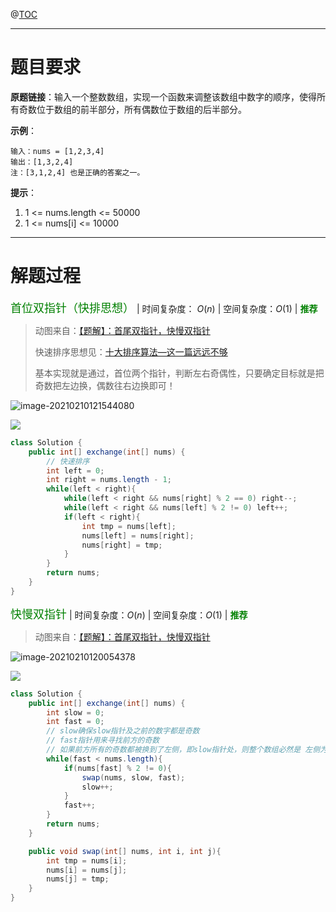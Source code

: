 @[TOC](目录)

***

# 题目要求

**原题链接**：输入一个整数数组，实现一个函数来调整该数组中数字的顺序，使得所有奇数位于数组的前半部分，所有偶数位于数组的后半部分。

**示例**：

```
输入：nums = [1,2,3,4]
输出：[1,3,2,4] 
注：[3,1,2,4] 也是正确的答案之一。
```

**提示**：

1. 1 <= nums.length <= 50000
2. 1 <= nums[i] <= 10000

***

# 解题过程

<font color=green size=4>首位双指针（快排思想）</font> | 时间复杂度： $O(n)$ | 空间复杂度：$O(1)$ | <font color=green>**推荐**</font>

> 动图来自：[【题解】：首尾双指针，快慢双指针](https://leetcode-cn.com/problems/diao-zheng-shu-zu-shun-xu-shi-qi-shu-wei-yu-ou-shu-qian-mian-lcof/solution/ti-jie-shou-wei-shuang-zhi-zhen-kuai-man-shuang-zh/)
>
> 快速排序思想见：[十大排序算法—这一篇远远不够](https://blog.csdn.net/qyb19970829/article/details/112971465)
>
> 基本实现就是通过，首位两个指针，判断左右奇偶性，只要确定目标就是把奇数把左边换，偶数往右边换即可！

![image-20210210121544080](https://gitee.com/qiangyuanbao/MyBlogPic/raw/master/img/image-20210210121544080.png)

![](https://gitee.com/qiangyuanbao/MyBlogPic/raw/master/img/f25bd8d3c3fd5d30969be2954685a21f67e254a6487c6d9d27edf6589a0fca55.gif)

```java
class Solution {
    public int[] exchange(int[] nums) {
        // 快速排序
        int left = 0;
        int right = nums.length - 1;
        while(left < right){
            while(left < right && nums[right] % 2 == 0) right--;
            while(left < right && nums[left] % 2 != 0) left++;
            if(left < right){
                int tmp = nums[left];
                nums[left] = nums[right];
                nums[right] = tmp;
            }
        }
        return nums;
    }
}
```

<font color=green size=4>快慢双指针</font> | 时间复杂度：$O(n)$ | 空间复杂度：$O(1)$ | <font color=green>**推荐**</font>

> 动图来自：[【题解】：首尾双指针，快慢双指针](https://leetcode-cn.com/problems/diao-zheng-shu-zu-shun-xu-shi-qi-shu-wei-yu-ou-shu-qian-mian-lcof/solution/ti-jie-shou-wei-shuang-zhi-zhen-kuai-man-shuang-zh/)

![image-20210210120054378](https://gitee.com/qiangyuanbao/MyBlogPic/raw/master/img/image-20210210120054378.png)

![](https://pic.leetcode-cn.com/f607c90cfd7578d65a24a6aa513297900b681cfb72563168532765b636fd0c55.gif)

```java
class Solution {
    public int[] exchange(int[] nums) {
        int slow = 0;
        int fast = 0;
        // slow确保slow指针及之前的数字都是奇数
        // fast指针用来寻找前方的奇数
        // 如果前方所有的奇数都被换到了左侧，即slow指针处，则整个数组必然是 左侧为奇数，右侧为偶数
        while(fast < nums.length){
            if(nums[fast] % 2 != 0){
                swap(nums, slow, fast);
                slow++;
            }
            fast++;
        }
        return nums;
    }

    public void swap(int[] nums, int i, int j){
        int tmp = nums[i];
        nums[i] = nums[j];
        nums[j] = tmp;
    }
}
```

